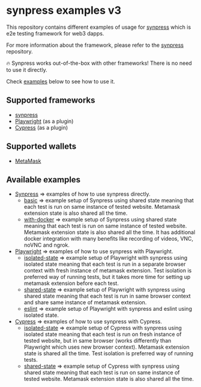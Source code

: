 # synpress examples v3

This repository contains different examples of usage for [synpress](https://github.com/Synthetixio/synpress) which is e2e testing framework for web3 dapps.

For more information about the framework, please refer to the [synpress](https://github.com/Synthetixio/synpress) repository.

🔥 Synpress works out-of-the-box with other frameworks! There is no need to use it directly.

Check [examples](https://github.com/synpress-io/synpress-examples#available-examples) below to see how to use it.

## Supported frameworks

- [synpress](https://github.com/Synthetixio/synpress)
- [Playwright](https://playwright.dev/) (as a plugin)
- [Cypress](https://github.com/cypress-io/cypress) (as a plugin)

## Supported wallets

- [MetaMask](https://metamask.io/)

## Available examples

- [Synpress](https://github.com/synpress-io/synpress-examples/tree/master/synpress) => examples of how to use synpress directly.
  - [basic](https://github.com/synpress-io/synpress-examples/tree/master/synpress/basic) => example setup of Synpress using shared state meaning that each test is run on same instance of tested website. Metamask extension state is also shared all the time.
  - [with-docker](https://github.com/synpress-io/synpress-examples/tree/master/synpress/with-docker) => example setup of Synpress using shared state meaning that each test is run on same instance of tested website. Metamask extension state is also shared all the time. It has additional docker integration with many benefits like recording of videos, VNC, noVNC and ngrok.
- [Playwright](https://github.com/synpress-io/synpress-examples/tree/master/playwright) => examples of how to use synpress with Playwright.
  - [isolated-state](https://github.com/synpress-io/synpress-examples/tree/master/playwright/isolated-state) => example setup of Playwright with synpress using isolated state meaning that each test is run in a separate browser context with fresh instance of metamask extension. Test isolation is preferred way of running tests, but it takes more time for setting up metamask extension before each test.
  - [shared-state](https://github.com/synpress-io/synpress-examples/tree/master/playwright/shared-state) => example setup of Playwright with synpress using shared state meaning that each test is run in same browser context and share same instance of metamask extension.
  - [eslint](https://github.com/synpress-io/synpress-examples/tree/master/playwright/eslint) => example setup of Playwright with synpress and eslint using isolated state.
- [Cypress](https://github.com/synpress-io/synpress-examples/tree/master/cypress) => examples of how to use synpress with Cypress.
  - [isolated-state](https://github.com/synpress-io/synpress-examples/tree/master/cypress/isolated-state) => example setup of Cypress with synpress using isolated state meaning that each test is run on fresh instance of tested website, but in same browser (works differently than Playwright which uses new browser context). Metamask extension state is shared all the time. Test isolation is preferred way of running tests.
  - [shared-state](https://github.com/synpress-io/synpress-examples/tree/master/cypress/shared-state) => example setup of Cypress with synpress using shared state meaning that each test is run on same instance of tested website. Metamask extension state is also shared all the time.
